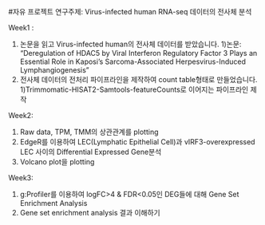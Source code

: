 #자유 프로젝트 
연구주제: Virus-infected human RNA-seq 데이터의 전사체 분석

Week1 : 
1. 논문을 읽고 Virus-infected human의 전사체 데이터를 받았습니다. 
  1)논문: “Deregulation of HDAC5 by Viral Interferon Regulatory Factor 3 Plays an Essential Role in Kaposi’s Sarcoma-Associated Herpesvirus-Induced Lymphangiogenesis”
2. 전사체 데이터의 전처리 파이프라인을 제작하여 count table형태로 만들었습니다.
   1)Trimmomatic-HISAT2-Samtools-featureCounts로 이어지는 파이프라인 제작

Week2: 
1. Raw data, TPM, TMM의 상관관계를 plotting
2. EdgeR를 이용하여 LEC(Lymphatic Epithelial Cell)과 vIRF3-overexpressed LEC 사이의 Differential Expressed Gene분석
3. Volcano plot을 plotting

Week3:
1. g:Profiler를 이용하여 logFC>4 & FDR<0.05인 DEG들에 대해 Gene Set Enrichment Analysis
2. Gene set enrichment analysis 결과 이해하기
